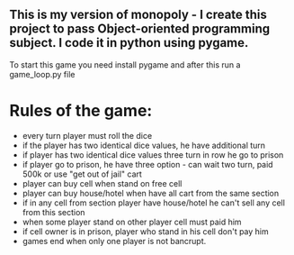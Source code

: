## This is my version of monopoly - I create this project to pass Object-oriented programming subject. I code it in python using pygame.

To start this game you need install pygame and after this run a game_loop.py file

# Rules of the game:
* every turn player must roll the dice
* if the player has two identical dice values, he have additional turn
* if player has two identical dice values three turn in row he go to prison
* if player go to prison, he have three option - can wait two turn, paid 500k or use "get out of jail" cart
* player can buy cell when stand on free cell
* player can buy house/hotel when have all cart from the same section
* if in any cell from section player have house/hotel he can't sell any cell from this section
* when some player stand on other player cell must paid him
* if cell owner is in prison, player who stand in his cell don't pay him
* games end when only one player is not bancrupt.